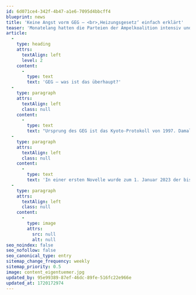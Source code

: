 ```yaml
---
id: 6d071ce4-342f-4b47-a1e6-7095d4bbcff4
blueprint: news
title: 'Keine Angst vorm GEG – <br>‚Heizungsgesetz‘ einfach erklärt'
teaser: 'Monatelang hatten die Parteien der Ampelkoalition intensiv und kontrovers diskutiert. Während der hitzigen Debatte kursierten in der Öffentlichkeit zahlreiche Fehlinformationen – bis heute, obwohl der ursprüngliche Entwurf stark verändert wurde.'
article:
  -
    type: heading
    attrs:
      textAlign: left
      level: 2
    content:
      -
        type: text
        text: 'GEG – was ist das überhaupt?'
  -
    type: paragraph
    attrs:
      textAlign: left
      class: null
    content:
      -
        type: text
        text: "Ursprung des GEG ist das Kyoto-Protokoll von 1997. Damals wurden erstmals völkerrechtlich verbindliche Klimaziele vereinbart. Insbesondere der\_Ausstoß von Treibhausgasen\_in den Industrieländern sollte bis 2020\_deutlich reduziert\_werden. In Deutschland trat am 1. Februar 2002 die Energieeinsparverordnung in Kraft, die später mit dem Erneuerbare-Energien-Wärmegesetz im Gebäudeenergiegesetz zusammengeführt wurde. Das Ziel ist ein klimaneutraler Gebäudebestand in der Bundesrepublik bis 2045. Das GEG selbst ist dann am 1. November 2020 in Kraft getreten, also lange vor Habeck und dem Ukraine-Krieg."
  -
    type: paragraph
    attrs:
      textAlign: left
      class: null
    content:
      -
        type: text
        text: 'In einer ersten Novelle wurde zum 1. Januar 2023 der bisher geltende Neubaustandard angehoben und der bislang zulässige Jahres-Primärenergiebedarf im Neubau von 75 % des Referenzgebäudes auf 55 % reduziert. Mit einer zweiten Novelle zum 1. Januar 2024 wurden umfangreiche Vorgaben beim Einbau neuer Heizungen bzw. beim Heizungstausch geregelt. Um diese Vorgaben geht es im Folgenden.'
  -
    type: paragraph
    attrs:
      textAlign: left
      class: null
    content:
      -
        type: image
        attrs:
          src: null
          alt: null
seo_noindex: false
seo_nofollow: false
seo_canonical_type: entry
sitemap_change_frequency: weekly
sitemap_priority: 0.5
image: content_eigentuemer.jpg
updated_by: 95e99389-87ef-46dc-89fe-516fc22e966e
updated_at: 1720172974
---
```

